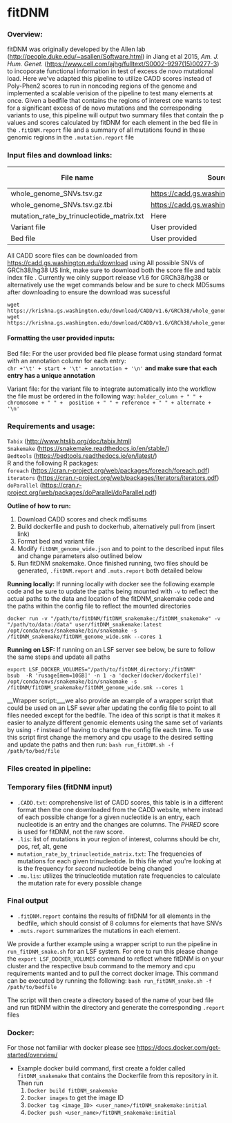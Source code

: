 # fitDNM

### Overview:
fitDNM was originally developed by the Allen lab (http://people.duke.edu/~asallen/Software.html) in Jiang et al 2015, *Am. J. Hum. Genet.*  (https://www.cell.com/ajhg/fulltext/S0002-9297(15)00277-3) to incoporate functional information in test of excess de novo mutational load. Here we've adapted this pipeline to utilize CADD scores instead of Poly-Phen2 scores to run in noncoding regions of the genome and implemented a scalable verision of the pipeline to test many elements at once. Given a bedfile that contains the regions of interest one wants to test for a significant excess of de novo mutations and the corresponding variants to use, this pipeline will output two summary files that contain the p values and scores calculated by fitDNM for each element in the bed file in the `.fitDNM.report` file and a summary of all mutations found in these genomic regions in the `.mutation.report` file

### Input files and download links:
| File name | Source | MD5Sum | annotation in configfile | 
|-----------| -------|------- | -------------------------|
| whole_genome_SNVs.tsv.gz|  https://cadd.gs.washington.edu/download | faaa80ef3948cf44e56a3629a90cdaaa | `cadd_score_file`| 
|whole_genome_SNVs.tsv.gz.tbi| https://cadd.gs.washington.edu/download |  4843cab24dd4992bb0cc5f1a7ebc807a | NA |
| mutation_rate_by_trinucleotide_matrix.txt | Here | ca2faad78f1055c266b5a8451bebf1cb | `trinucleotide_mut_rate` | 
| Variant file | User provided | NA| `mutation_calls` | 
| Bed file | User provided | NA | `regions_of_interest` | 

All CADD score files can be downloaded from  https://cadd.gs.washington.edu/download using All possible SNVs of GRCh38/hg38 US link, make sure to download both the score file and tabix index file . Currently we oinly support release v1.6 for GRCh38/hg38  or alternatively use the wget commands below and be sure to check MD5sums after downloading to ensure the download was sucessful 
```
wget https://krishna.gs.washington.edu/download/CADD/v1.6/GRCh38/whole_genome_SNVs.tsv.gz
wget https://krishna.gs.washington.edu/download/CADD/v1.6/GRCh38/whole_genome_SNVs.tsv.gz.tbi
```

#### Formatting the user provided inputs:
Bed file: For the user provided bed file please format using standard format with an annotation column for each entry:  
`chr +'\t' + start + '\t' + annotation + '\n'` __and make sure that each entry has a unique annotation__ 

Variant file: for the variant file to integrate automatically into the workflow the file must be ordered in the following way:
`holder_column + " " + chromosome + " " +  position + " " + reference + " " + alternate + '\n'`

### Requirements and usage: 
`Tabix` (http://www.htslib.org/doc/tabix.html) <br>
`Snakemake` (https://snakemake.readthedocs.io/en/stable/)<br>
`Bedtools` (https://bedtools.readthedocs.io/en/latest/)<br>
R and the following R packages:<br>
`foreach` (https://cran.r-project.org/web/packages/foreach/foreach.pdf)<br>
`iterators` (https://cran.r-project.org/web/packages/iterators/iterators.pdf)<br>
`doParallel` (https://cran.r-project.org/web/packages/doParallel/doParallel.pdf)<br>

__Outline of how to run:__ <br>
1. Download CADD scores and check md5sums
2. Build dockerfile and push to dockerhub, alternatively pull from (insert link)
3. Format bed and variant file 
4. Modify `fitDNM_genome_wide.json` and  to point to the described input files and change parameters also outlined below 
5. Run fitDNM snakemake. Once finished running, two files should be generated, `.fitDNM.report` and `.muts.report` both detailed below

__Running locally:__
If running locally with docker see the following example code and be sure to update the paths being mounted with `-v` to reflect the actual paths to the data and location of the fitDNM_snakemake code and the paths within the config file to reflect the mounted directories
```
docker run -v "/path/to/fitDNM/fitDNM_snakemake:/fitDNM_snakemake" -v "/path/to/data:/data" user/fitDNM_snakemake:latest /opt/conda/envs/snakemake/bin/snakemake -s /fitDNM_snakemake/fitDNM_genome_wide.smk --cores 1
```

__Running on LSF:__
If running on an LSF server see below, be sure to follow the same steps and update all paths

```
export LSF_DOCKER_VOLUMES="/path/to/fitDNM_directory:/fitDNM"
bsub  -R 'rusage[mem=10GB]' -n 1 -a 'docker(docker/dockerfile)' /opt/conda/envs/snakemake/bin/snakemake -s /fitDNM/fitDNM_snakemake/fitDNM_genome_wide.smk --cores 1 
```
__Wrapper script:___we also provide an example of a wrapper script that could be used on an LSF sever after updating the config file to point to all files needed except for the bedfile. The idea of this script is that it makes it easier to analyze different genomic elements using the same set of variants by using `-f` instead of having to change the config file each time. To use this script first change the memory and cpu usage to the desired setting and update the paths and then run:
```bash run_fitDNM.sh -f /path/to/bed/file```




### Files created in pipeline:
### Temporary files (fitDNM input)
 - `.CADD.txt`: comprehensive list of CADD scores, this table is in a different format then the one downloaded from the CADD website, where instead of each possible change for a given nucleotide is an entry, each nucleotide is an entry and the changes are columns. The _PHRED_ score is used for fitDNM, not the raw score.
 - `.lis`: list of mutations in your region of interest, columns should be chr, pos, ref, alt, gene
 - `mutation_rate_by_trinucleotide_matrix.txt`: The frequencies of mutations for each given trinucleotide. In this file what you're looking at is the frequency for *second* nucleotide  being changed
 - `.mu.lis`: utilizes the trinucleotide mutation rate frequencies to calculate the mutation rate for every possible change
### Final output
 - `.fitDNM.report` contains the results of fitDNM for all elements in the bedfile, which should consist of 8 columns for elements that have SNVs
 - `.muts.report` summarizes the mutations in each element.


 
We provide a further example using a wrapper script to run the pipeline in `run_fitDNM_snake.sh` for an LSF system. For one to run this please change the `export LSF_DOCKER_VOLUMES` command to reflect where fitDNM is on your cluster and the respective bsub command to the memory and cpu requirements wanted and to pull the correct docker image. This command can be executed by running the following:
  `bash run_fitDNM_snake.sh -f /path/to/bedfile`

The script will then create a directory based of the name of your bed file and run fitDNM within the directory and generate the corresponding `.report` files

### Docker:
For those not familiar with docker please see https://docs.docker.com/get-started/overview/
- Example docker build command, first create a folder called `fitDNM_snakemake` that contains the Dockerfile from this repository in it. Then run
  1. `Docker build fitDNM_snakemake`
  2. `Docker images` to get the image ID
  3. `Docker tag <image_ID> <user_name>/fitDNM_snakemake:initial`
  4. `Docker push <user_name>/fitDNM_snakemake:initial`
